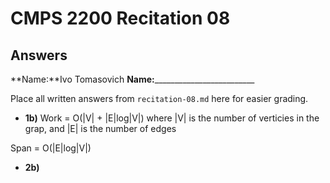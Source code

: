 # CMPS 2200 Recitation 08

## Answers

**Name:**Ivo Tomasovich
**Name:**_________________________


Place all written answers from `recitation-08.md` here for easier grading.



- **1b)** Work = O(|V| + |E|log|V|) where |V| is the number of verticies in the grap, and
|E| is the number of edges

Span = O(|E|log|V|)

- **2b)**

